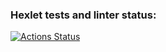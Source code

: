 ### Hexlet tests and linter status:
[![Actions Status](https://github.com/manylovv/frontend-project-11/workflows/hexlet-check/badge.svg)](https://github.com/manylovv/frontend-project-11/actions)